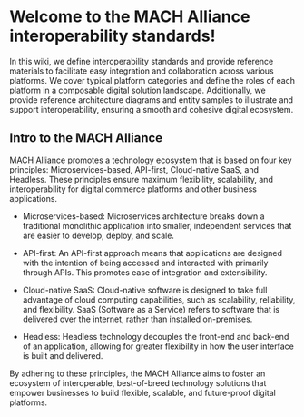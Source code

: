 # Welcome to the MACH Alliance interoperability standards!

In this wiki, we define interoperability standards and provide reference materials to facilitate easy integration and collaboration across various platforms. We cover typical platform categories and define the roles of each platform in a composable digital solution landscape. Additionally, we provide reference architecture diagrams and entity samples to illustrate and support interoperability, ensuring a smooth and cohesive digital ecosystem.

## Intro to the MACH Alliance
MACH Alliance promotes a technology ecosystem that is based on four key principles: Microservices-based, API-first, Cloud-native SaaS, and Headless. These principles ensure maximum flexibility, scalability, and interoperability for digital commerce platforms and other business applications.

* Microservices-based:
Microservices architecture breaks down a traditional monolithic application into smaller, independent services that are easier to develop, deploy, and scale.

* API-first:
An API-first approach means that applications are designed with the intention of being accessed and interacted with primarily through APIs. This promotes ease of integration and extensibility.

* Cloud-native SaaS:
Cloud-native software is designed to take full advantage of cloud computing capabilities, such as scalability, reliability, and flexibility. SaaS (Software as a Service) refers to software that is delivered over the internet, rather than installed on-premises.

* Headless:
Headless technology decouples the front-end and back-end of an application, allowing for greater flexibility in how the user interface is built and delivered.

By adhering to these principles, the MACH Alliance aims to foster an ecosystem of interoperable, best-of-breed technology solutions that empower businesses to build flexible, scalable, and future-proof digital platforms.
